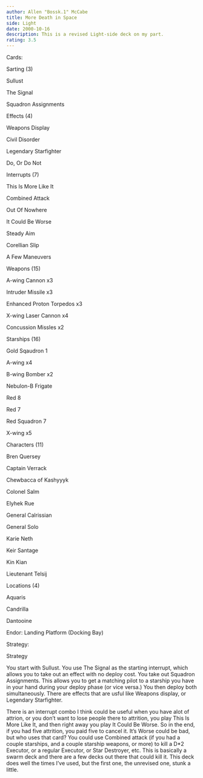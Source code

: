 ```yaml
---
author: Allen "Bossk.1" McCabe
title: More Death in Space
side: Light
date: 2000-10-16
description: This is a revised Light-side deck on my part.
rating: 3.5
---
```

Cards: 

Sarting (3) 
Sullust 
The Signal 
Squadron Assignments 

Effects (4) 
Weapons Display 
Civil Disorder 
Legendary Starfighter 
Do, Or Do Not 

Interrupts (7) 
This Is More Like It 
Combined Attack 
Out Of Nowhere 
It Could Be Worse 
Steady Aim 
Corellian Slip 
A Few Maneuvers 

Weapons (15) 
A-wing Cannon x3 
Intruder Missile x3 
Enhanced Proton Torpedos x3 
X-wing Laser Cannon x4 
Concussion Missles x2

Starships (16) 
Gold Sqaudron 1
A-wing x4 
B-wing Bomber x2 
Nebulon-B Frigate 
Red 8 
Red 7 
Red Squadron 7 
X-wing x5

Characters (11) 
Bren Quersey 
Captain Verrack
Chewbacca of Kashyyyk 
Colonel Salm 
Elyhek Rue 
General Calrissian
General Solo 
Karie Neth 
Keir Santage 
Kin Kian 
Lieutenant Telsij 

Locations (4) 
Aquaris 
Candrilla 
Dantooine 
Endor: Landing Platform (Docking Bay) 



Strategy: 

Strategy
  You start with Sullust. You use The Signal as the starting interrupt, which allows you to take out an effect with no deploy cost. You take out Squadron Assignments. This allows you to get a matching pilot to a starship you have in your hand during your deploy phase (or vice versa.) You then deploy both simultaneously. There are effects that are usful like Weapons display, or Legendary Starfighter. 
  There is an interrupt combo I think could be useful when you have alot of attrion, or you don’t want to lose people there to attrition, you play This Is More Like It, and then right away you play It Could Be Worse. So in the end, if you had five attrition, you paid five to cancel it. It’s Worse could be bad, but who uses that card? You could use Combined attack (if you had a couple starships, and a couple starship weapons, or more) to kill a D*2 Executor, or a regular Executor, or Star Destroyer, etc. This is basically a swarm deck and there are a few decks out there that could kill it.  This deck does well the times I’ve used, but the first one, the unrevised one, stunk a little.
